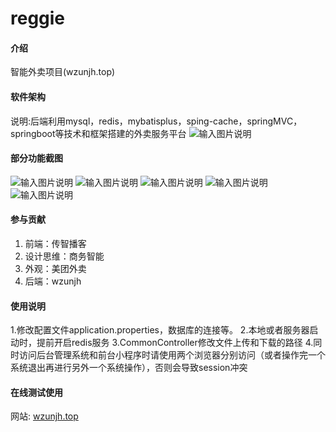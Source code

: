 # reggie

#### 介绍
智能外卖项目(wzunjh.top)

#### 软件架构
说明:后端利用mysql，redis，mybatisplus，sping-cache，springMVC，springboot等技术和框架搭建的外卖服务平台
![输入图片说明](reggie_take_out/src/main/resources/gost.png)
#### 部分功能截图
![输入图片说明](reggie_take_out/src/main/resources/Screenshot_20230116_175114_com.tencent.mm.jpg)
![输入图片说明](reggie_take_out/src/main/resources/Screenshot_20230116_175152_com.tencent.mm.jpg)
![输入图片说明](reggie_take_out/src/main/resources/Screenshot_20230116_175214_com.tencent.mm.jpg)
![输入图片说明](reggie_take_out/src/main/resources/Screenshot_20230116_175252_com.tencent.mm.jpg)
![输入图片说明](reggie_take_out/src/main/resources/Screenshot_20230116_175323_com.tencent.mm.jpg)

#### 参与贡献

1.  前端：传智播客
2.  设计思维：商务智能
3.  外观：美团外卖
4.  后端：wzunjh

#### 使用说明
1.修改配置文件application.properties，数据库的连接等。
2.本地或者服务器启动时，提前开启redis服务
3.CommonController修改文件上传和下载的路径
4.同时访问后台管理系统和前台小程序时请使用两个浏览器分别访问（或者操作完一个系统退出再进行另外一个系统操作），否则会导致session冲突

#### 在线测试使用
网站: [wzunjh.top](http://wzunjh.top)